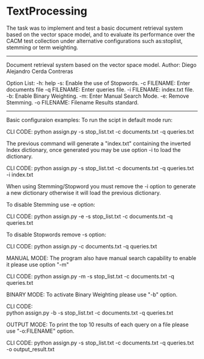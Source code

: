 # TextProcessing
The task was to implement and test a basic document retrieval system based on the vector space model, and to evaluate its performance over the CACM test collection under alternative configurations such as:stoplist, stemming or term weighting.

-----------------------------------------------------------------------------------------
Document retrieval system based on the vector space model.
Author: Diego Alejandro Cerda Contreras

Option List:
-h: help
-s: Enable the use of Stopwords.
-c FILENAME: Enter documents file
-q FILENAME: Enter queries file.
-i FILENAME: index.txt file.
-b: Enable Binary Weighting.
-m: Enter Manual Search Mode.
-e: Remove Stemming.
-o FILENAME:  Filename Results standard.

-----------------------------------------------------------------------------------------

Basic configuraion examples:
To run the scipt in default mode run:

CLI CODE:
		python assign.py -s stop_list.txt -c documents.txt -q queries.txt
		
The previous command will generate a "index.txt" containing the inverted Index dictionary,
once generated you may be use option -i to load the dictionary.

CLI CODE:
		python assign.py -s stop_list.txt -c documents.txt -q queries.txt -i index.txt

When using Stemming/Stopword you must remove the -i option to generate a new dictionary 
otherwise it will load the previous dictionary.

To disable Stemming use -e option:

CLI CODE:
		python assign.py -e -s stop_list.txt -c documents.txt -q queries.txt 
		
To disable Stopwords remove -s option:

CLI CODE:
		python assign.py -c documents.txt -q queries.txt 
		
MANUAL MODE:
The program also have manual search capability to enable it please use option "-m"

CLI CODE:
		python assign.py -m -s stop_list.txt -c documents.txt -q queries.txt

BINARY MODE:
To activate Binary Weighting please use "-b" option.

CLI CODE:		
		python assign.py -b -s stop_list.txt -c documents.txt -q queries.txt
		
OUTPUT MODE:
To print the top 10 results of each query on a file please use "-o:FILENAME" option.

CLI CODE:
		python assign.py -s stop_list.txt -c documents.txt -q queries.txt -o output_result.txt
